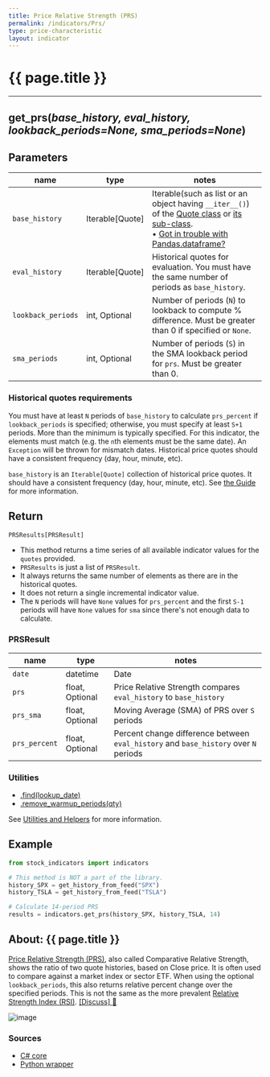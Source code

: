 ```yaml
---
title: Price Relative Strength (PRS)
permalink: /indicators/Prs/
type: price-characteristic
layout: indicator
---
```


# {{ page.title }}
<hr>

## **get_prs**(*base_history, eval_history, lookback_periods=None, sma_periods=None*)
    
## Parameters

| name | type | notes
| -- |-- |--
| `base_history` | Iterable[Quote] | Iterable(such as list or an object having `__iter__()`) of the [Quote class]({{site.baseurl}}/guide/#historical-quotes) or [its sub-class]({{site.baseurl}}/guide/#using-custom-quote-classes). <br><span class='qna-dataframe'> • [Got in trouble with Pandas.dataframe?]({{site.baseurl}}/guide/#using-pandasdataframe) </span>
| `eval_history` | Iterable[Quote] | Historical quotes for evaluation.  You must have the same number of periods as `base_history`.
| `lookback_periods` | int, Optional | Number of periods (`N`) to lookback to compute % difference.  Must be greater than 0 if specified or `None`.
| `sma_periods` | int, Optional | Number of periods (`S`) in the SMA lookback period for `prs`.  Must be greater than 0.

### Historical quotes requirements

You must have at least `N` periods of `base_history` to calculate `prs_percent` if `lookback_periods` is specified; otherwise, you must specify at least `S+1` periods.  More than the minimum is typically specified.  For this indicator, the elements must match (e.g. the `n`th elements must be the same date).  An `Exception` will be thrown for mismatch dates.  Historical price quotes should have a consistent frequency (day, hour, minute, etc).

`base_history` is an `Iterable[Quote]` collection of historical price quotes.  It should have a consistent frequency (day, hour, minute, etc).  See [the Guide]({{site.baseurl}}/guide/#historical-quotes) for more information.

## Return

```python
PRSResults[PRSResult]
```

- This method returns a time series of all available indicator values for the `quotes` provided.
- `PRSResults` is just a list of `PRSResult`.
- It always returns the same number of elements as there are in the historical quotes.
- It does not return a single incremental indicator value.
- The `N` periods will have `None` values for `prs_percent` and the first `S-1` periods will have `None` values for `sma` since there's not enough data to calculate.

### PRSResult

| name | type | notes
| -- |-- |--
| `date` | datetime | Date
| `prs` | float, Optional | Price Relative Strength compares `eval_history` to `base_history`
| `prs_sma` | float, Optional | Moving Average (SMA) of PRS over `S` periods
| `prs_percent` | float, Optional | Percent change difference between `eval_history` and `base_history` over `N` periods

### Utilities

- [.find(lookup_date)]({{site.baseurl}}/utilities#find-indicator-result-by-date)
- [.remove_warmup_periods(qty)]({{site.baseurl}}/utilities#remove-warmup-periods)

See [Utilities and Helpers]({{site.baseurl}}/utilities#utilities-for-indicator-results) for more information.

## Example

```python
from stock_indicators import indicators

# This method is NOT a part of the library.
history_SPX = get_history_from_feed("SPX")
history_TSLA = get_history_from_feed("TSLA")

# Calculate 14-period PRS
results = indicators.get_prs(history_SPX, history_TSLA, 14)
```

## About: {{ page.title }}

[Price Relative Strength (PRS)](https://en.wikipedia.org/wiki/Relative_strength), also called Comparative Relative Strength, shows the ratio of two quote histories, based on Close price.  It is often used to compare against a market index or sector ETF.  When using the optional `lookback_periods`, this also returns relative percent change over the specified periods.  This is not the same as the more prevalent [Relative Strength Index (RSI)](../Rsi#content).
[[Discuss] :speech_balloon:]({{site.github.base_repository_url}}/discussions/243 "Community discussion about this indicator")

![image]({{site.charturl}}/Prs.png)

### Sources

- [C# core]({{site.base_sourceurl}}/m-r/Prs/Prs.cs)
- [Python wrapper]({{site.sourceurl}}/prs.py)
